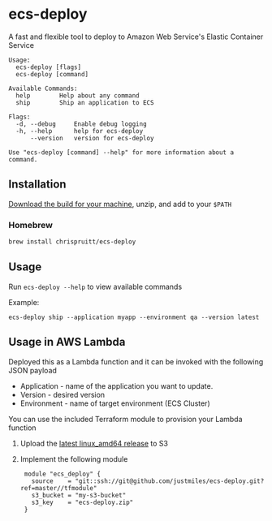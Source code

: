 # ecs-deploy
A fast and flexible tool to deploy to Amazon Web Service's Elastic Container Service

    Usage:
      ecs-deploy [flags]
      ecs-deploy [command]

    Available Commands:
      help        Help about any command
      ship        Ship an application to ECS

    Flags:
      -d, --debug     Enable debug logging
      -h, --help      help for ecs-deploy
          --version   version for ecs-deploy

    Use "ecs-deploy [command] --help" for more information about a command.

## Installation

[Download the build for your machine](https://github.com/justmiles/ecs-deploy/releases), unzip, and add to your `$PATH`

### Homebrew 
```bash
brew install chrispruitt/ecs-deploy
```

## Usage
Run `ecs-deploy --help` to view available commands

Example:

    ecs-deploy ship --application myapp --environment qa --version latest

## Usage in AWS Lambda
Deployed this as a Lambda function and it can be invoked with the following JSON payload

  - Application - name of the application you want to update. 
  - Version - desired version
  - Environment - name of target environment (ECS Cluster)

You can use the included Terraform module to provision your Lambda function

1. Upload the [latest linux_amd64 release](https://github.com/justmiles/ecs-deploy/releases/latest) to S3

2. Implement the following module

        module "ecs_deploy" {
          source    = "git::ssh://git@github.com/justmiles/ecs-deploy.git?ref=master//tfmodule"
          s3_bucket = "my-s3-bucket"
          s3_key    = "ecs-deploy.zip"
        }
